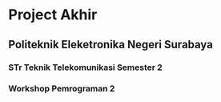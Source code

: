 <h1>Project Akhir</h1>
<h2>Politeknik Eleketronika Negeri Surabaya</h2>
<h3>STr Teknik Telekomunikasi Semester 2</h3>
<h3>Workshop Pemrograman 2</h3>
